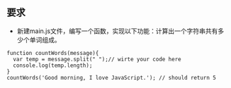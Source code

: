## 要求 
    
- 新建main.js文件，编写一个函数，实现以下功能：计算出一个字符串共有多少个单词组成。

```
function countWords(message){
  var temp = message.split(" ");// wirte your code here
  console.log(temp.length);
}
countWords('Good morning, I love JavaScript.'); // should return 5
```
